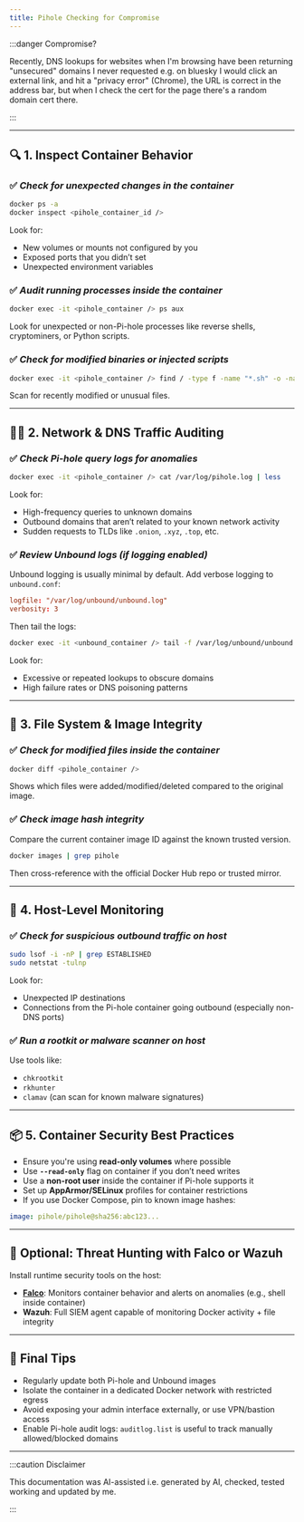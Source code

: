 ```yaml
---
title: Pihole Checking for Compromise
---
```


:::danger Compromise?

Recently, DNS lookups for websites when I'm browsing have been returning "unsecured" domains I never requested e.g. on bluesky I would click an external link, and hit a "privacy error" (Chrome), the URL is correct in the address bar, but when I check the cert for the page there's a random domain cert there.

:::

---

## 🔍 1. **Inspect Container Behavior**

### ✅ *Check for unexpected changes in the container*

```bash
docker ps -a
docker inspect <pihole_container_id />
```

Look for:

* New volumes or mounts not configured by you
* Exposed ports that you didn’t set
* Unexpected environment variables

### ✅ *Audit running processes inside the container*

```bash
docker exec -it <pihole_container /> ps aux
```

Look for unexpected or non-Pi-hole processes like reverse shells, cryptominers, or Python scripts.

### ✅ *Check for modified binaries or injected scripts*

```bash
docker exec -it <pihole_container /> find / -type f -name "*.sh" -o -name "*.py" -exec ls -l {} \;
```

Scan for recently modified or unusual files.

---

## 🕵️‍♂️ 2. **Network & DNS Traffic Auditing**

### ✅ *Check Pi-hole query logs for anomalies*

```bash
docker exec -it <pihole_container /> cat /var/log/pihole.log | less
```

Look for:

* High-frequency queries to unknown domains
* Outbound domains that aren’t related to your known network activity
* Sudden requests to TLDs like `.onion`, `.xyz`, `.top`, etc.

### ✅ *Review Unbound logs (if logging enabled)*

Unbound logging is usually minimal by default. Add verbose logging to `unbound.conf`:

```conf
logfile: "/var/log/unbound/unbound.log"
verbosity: 3
```

Then tail the logs:

```bash
docker exec -it <unbound_container /> tail -f /var/log/unbound/unbound.log
```

Look for:

* Excessive or repeated lookups to obscure domains
* High failure rates or DNS poisoning patterns

---

## 🔐 3. **File System & Image Integrity**

### ✅ *Check for modified files inside the container*

```bash
docker diff <pihole_container />
```

Shows which files were added/modified/deleted compared to the original image.

### ✅ *Check image hash integrity*

Compare the current container image ID against the known trusted version.

```bash
docker images | grep pihole
```

Then cross-reference with the official Docker Hub repo or trusted mirror.

---

## 🧱 4. **Host-Level Monitoring**

### ✅ *Check for suspicious outbound traffic on host*

```bash
sudo lsof -i -nP | grep ESTABLISHED
sudo netstat -tulnp
```

Look for:

* Unexpected IP destinations
* Connections from the Pi-hole container going outbound (especially non-DNS ports)

### ✅ *Run a rootkit or malware scanner on host*

Use tools like:

* `chkrootkit`
* `rkhunter`
* `clamav` (can scan for known malware signatures)

---

## 📦 5. **Container Security Best Practices**

* Ensure you're using **read-only volumes** where possible
* Use **`--read-only`** flag on container if you don’t need writes
* Use a **non-root user** inside the container if Pi-hole supports it
* Set up **AppArmor/SELinux** profiles for container restrictions
* If you use Docker Compose, pin to known image hashes:

```yaml
image: pihole/pihole@sha256:abc123...
```

---

## 🧪 Optional: Threat Hunting with Falco or Wazuh

Install runtime security tools on the host:

* **[Falco](https://falco.org/)**: Monitors container behavior and alerts on anomalies (e.g., shell inside container)
* **Wazuh**: Full SIEM agent capable of monitoring Docker activity + file integrity

---

## 📌 Final Tips

* Regularly update both Pi-hole and Unbound images
* Isolate the container in a dedicated Docker network with restricted egress
* Avoid exposing your admin interface externally, or use VPN/bastion access
* Enable Pi-hole audit logs: `auditlog.list` is useful to track manually allowed/blocked domains

---

:::caution Disclaimer

This documentation was AI-assisted i.e. generated by AI, checked, tested working and updated by me.

:::
